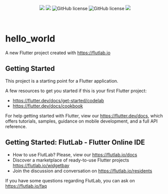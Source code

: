 <p align="center">
<img src="https://img.shields.io/github/contributors/2023-oss/OSS-PLATEWALLET
">
<img src="https://img.shields.io/github/languages/count/2023-oss/OSS-PLATEWALLET
">
<img alt="GitHub license" src="https://img.shields.io/github/issues/2023-oss/OSS-PLATEWALLET">
<img alt="GitHub license" src="https://img.shields.io/github/issues-closed/2023-oss/OSS-PLATEWALLET">
<img src="https://img.shields.io/github/license/2023-oss/OSS-PLATEWALLET">
</p>
<br/>


# hello_world

A new Flutter project created with https://flutlab.io

## Getting Started

This project is a starting point for a Flutter application.

A few resources to get you started if this is your first Flutter project:

- https://flutter.dev/docs/get-started/codelab
- https://flutter.dev/docs/cookbook

For help getting started with Flutter, view our
https://flutter.dev/docs, which offers tutorials,
samples, guidance on mobile development, and a full API reference.

## Getting Started: FlutLab - Flutter Online IDE

- How to use FlutLab? Please, view our https://flutlab.io/docs
- Discover a marketplace of ready-to-use Flutter projects https://flutlab.io/widgetbay
- Join the discussion and conversation on https://flutlab.io/residents

If you have some questions regarding FlutLab, you can ask on https://flutlab.io/faq
